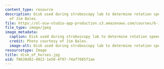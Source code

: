 ```yaml
---
content_type: resource
description: Disk used during stroboscopy lab to determine rotation speed. Photo courtesy
  of Jim Bales.
file: https://ol-ocw-studio-app-production.s3.amazonaws.com/courses/6-163-strobe-project-laboratory-fall-2005/f8630d8249221e504f9774af7685f1ae_disk_of_horses.jpg
file_type: image/jpeg
image_metadata:
  caption: Disk used during stroboscopy lab to determine rotation speed.
  credit: Photo courtesy of Jim Bales.
  image-alt: Disk used during stroboscopy lab to determine rotation speed.
resourcetype: Image
title: disk_of_horses.jpg
uid: f8630d82-4922-1e50-4f97-74af7685f1ae
---
```


